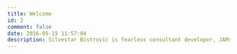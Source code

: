 ```yaml
---
title: Welcome
id: 2
comment: false
date: 2016-05-15 11:57:04
description: Silvestar Bistrović is fearless consultant developer, JAMstack enthusiast, Wordpress coder, and blog writer.
---
```

